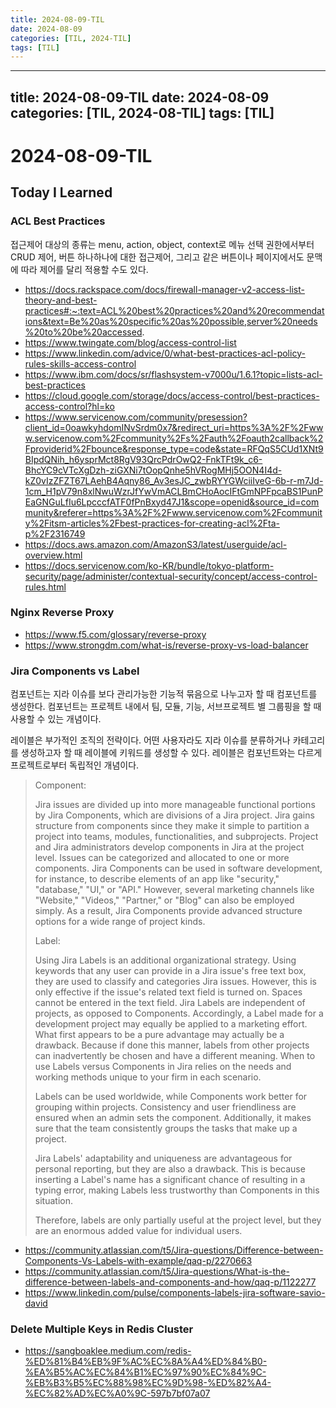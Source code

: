 ```yaml
---
title: 2024-08-09-TIL
date: 2024-08-09
categories: [TIL, 2024-TIL]
tags: [TIL]
---
```


---
title: 2024-08-09-TIL
date: 2024-08-09
categories: [TIL, 2024-08-TIL]
tags: [TIL]
---

# 2024-08-09-TIL

## Today I Learned

### ACL Best Practices

접근제어 대상의 종류는 menu, action, object, context로 메뉴 선택 권한에서부터 CRUD 제어, 버튼 하나하나에 대한 접근제어, 그리고 같은 버튼이나 페이지에서도 문맥에 따라 제어를 달리 적용할 수도 있다.

- https://docs.rackspace.com/docs/firewall-manager-v2-access-list-theory-and-best-practices#:~:text=ACL%20best%20practices%20and%20recommendations&text=Be%20as%20specific%20as%20possible,server%20needs%20to%20be%20accessed.
- https://www.twingate.com/blog/access-control-list
- https://www.linkedin.com/advice/0/what-best-practices-acl-policy-rules-skills-access-control
- https://www.ibm.com/docs/sr/flashsystem-v7000u/1.6.1?topic=lists-acl-best-practices
- https://cloud.google.com/storage/docs/access-control/best-practices-access-control?hl=ko
- https://www.servicenow.com/community/presession?client_id=0oawkyhdomINvSrdm0x7&redirect_uri=https%3A%2F%2Fwww.servicenow.com%2Fcommunity%2Fs%2Fauth%2Foauth2callback%2Fproviderid%2Fbounce&response_type=code&state=RFQqS5CUd1XNt9BIpdQNih_h6ysprMct8RgV93QrcPdrOwQ2-FnkTFt9k_c6-BhcYC9cVTcXgDzh-ziGXNi7tOopQnhe5hVRogMHj5OON4I4d-kZ0vIzZFZT67LAehB4Aqny86_Av3esJC_zwbRYYGWciiIveG-6b-r-m7Jd-1cm_H1pV79n8xlNwuWzrJfYwVmACLBmCHoAocIFtGmNPFpcaBS1PunPEaGNGuLfIu6LpcccfATF0fPnBxyd47J1&scope=openid&source_id=community&referer=https%3A%2F%2Fwww.servicenow.com%2Fcommunity%2Fitsm-articles%2Fbest-practices-for-creating-acl%2Fta-p%2F2316749
- https://docs.aws.amazon.com/AmazonS3/latest/userguide/acl-overview.html
- https://docs.servicenow.com/ko-KR/bundle/tokyo-platform-security/page/administer/contextual-security/concept/access-control-rules.html

### Nginx Reverse Proxy

- https://www.f5.com/glossary/reverse-proxy
- https://www.strongdm.com/what-is/reverse-proxy-vs-load-balancer

### Jira Components vs Label

컴포넌트는 지라 이슈를 보다 관리가능한 기능적 묶음으로 나누고자 할 때 컴포넌트를 생성한다. 컴포넌트는 프로젝트 내에서 팀, 모듈, 기능, 서브프로젝트 별 그룹핑을 할 때 사용할 수 있는 개념이다.

레이블은 부가적인 조직의 전략이다. 어떤 사용자라도 지라 이슈를 분류하거나 카테고리를 생성하고자 할 때 레이블에 키워드를 생성할 수 있다. 레이블은 컴포넌트와는 다르게 프로젝트로부터 독립적인 개념이다.

> Component:
>
> Jira issues are divided up into more manageable functional portions by Jira Components, which are divisions of a Jira project. Jira gains structure from components since they make it simple to partition a project into teams, modules, functionalities, and subprojects.
Project and Jira administrators develop components in Jira at the project level. Issues can be categorized and allocated to one or more components.
Jira Components can be used in software development, for instance, to describe elements of an app like "security," "database," "UI," or "API." However, several marketing channels like "Website," "Videos," "Partner," or "Blog" can also be employed simply. As a result, Jira Components provide advanced structure options for a wide range of project kinds.
> 
> Label:
>
> Using Jira Labels is an additional organizational strategy. Using keywords that any user can provide in a Jira issue's free text box, they are used to classify and categories Jira issues. However, this is only effective if the issue's related text field is turned on. Spaces cannot be entered in the text field.
Jira Labels are independent of projects, as opposed to Components. Accordingly, a Label made for a development project may equally be applied to a marketing effort. What first appears to be a pure advantage may actually be a drawback. Because if done this manner, labels from other projects can inadvertently be chosen and have a different meaning.
When to use Labels versus Components in Jira relies on the needs and working methods unique to your firm in each scenario.
>
> Labels can be used worldwide, while Components work better for grouping within projects. Consistency and user friendliness are ensured when an admin sets the component. Additionally, it makes sure that the team consistently groups the tasks that make up a project.
>
> Jira Labels' adaptability and uniqueness are advantageous for personal reporting, but they are also a drawback. This is because inserting a Label's name has a significant chance of resulting in a typing error, making Labels less trustworthy than Components in this situation.
>
> Therefore, labels are only partially useful at the project level, but they are an enormous added value for individual users.

- https://community.atlassian.com/t5/Jira-questions/Difference-between-Components-Vs-Labels-with-example/qaq-p/2270663
- https://community.atlassian.com/t5/Jira-questions/What-is-the-difference-between-labels-and-components-and-how/qaq-p/1122277
- https://www.linkedin.com/pulse/components-labels-jira-software-savio-david

### Delete Multiple Keys in Redis Cluster

- https://sangboaklee.medium.com/redis-%ED%81%B4%EB%9F%AC%EC%8A%A4%ED%84%B0-%EA%B5%AC%EC%84%B1%EC%97%90%EC%84%9C-%EB%B3%B5%EC%88%98%EC%9D%98-%ED%82%A4-%EC%82%AD%EC%A0%9C-597b7bf07a07